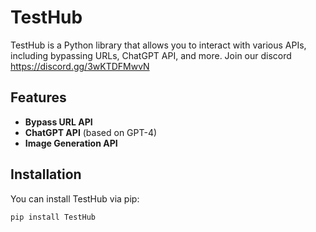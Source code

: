 # TestHub

TestHub is a Python library that allows you to interact with various APIs, including bypassing URLs, ChatGPT API, and more. Join our discord
https://discord.gg/3wKTDFMwvN
## Features

- **Bypass URL API**
- **ChatGPT API** (based on GPT-4)
- **Image Generation API**

## Installation

You can install TestHub via pip:

```bash
pip install TestHub
